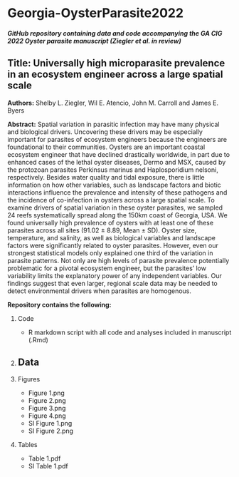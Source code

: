 # Georgia-OysterParasite2022

##### GitHub repository containing data and code accompanying the GA CIG 2022 Oyster parasite manuscript (Ziegler et al. in review)

## Title: Universally high microparasite prevalence in an ecosystem engineer across a large spatial scale


**Authors:** Shelby L. Ziegler, Wil E. Atencio, John M. Carroll and James E. Byers 

**Abstract:** Spatial variation in parasitic infection may have many physical and biological drivers. Uncovering these drivers may be especially important for parasites of ecosystem engineers because the engineers are foundational to their communities. Oysters are an important coastal ecosystem engineer that have declined drastically worldwide, in part due to enhanced cases of the lethal oyster diseases, Dermo and MSX, caused by the protozoan parasites Perkinsus marinus and Haplosporidium nelsoni, respectively. Besides water quality and tidal exposure, there is little information on how other variables, such as landscape factors and biotic interactions influence the prevalence and intensity of these pathogens and the incidence of co-infection in oysters across a large spatial scale. To examine drivers of spatial variation in these oyster parasites, we sampled 24 reefs systematically spread along the 150km coast of Georgia, USA. We found universally high prevalence of oysters with at least one of these parasites across all sites (91.02 ± 8.89, Mean ± SD). Oyster size, temperature, and salinity, as well as biological variables and landscape factors were significantly related to oyster parasites. However, even our strongest statistical models only explained one third of the variation in parasite patterns. Not only are high levels of parasite prevalence potentially problematic for a pivotal ecosystem engineer, but the parasites’ low variability limits the explanatory power of any independent variables. Our findings suggest that even larger, regional scale data may be needed to detect environmental drivers when parasites are homogenous.


**Repository contains the following:**

1. Code
   - R markdown script with all code and analyses included in manuscript (.Rmd)
   
2. Data
   - 
   
3. Figures
   - Figure 1.png
   - Figure 2.png
   - Figure 3.png
   - Figure 4.png
   - SI Figure 1.png
   - SI Figure 2.png

4. Tables 
   - Table 1.pdf
   - SI Table 1.pdf
